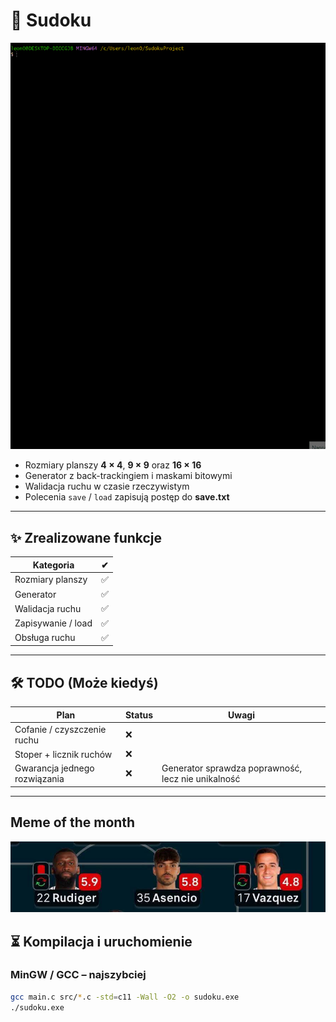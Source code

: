 # 🧩 Sudoku

![Podgląd gry](assets/AnimationSudoku.gif) 


* Rozmiary planszy **4 × 4**, **9 × 9** oraz **16 × 16**  
* Generator z back-trackingiem i maskami bitowymi  
* Walidacja ruchu w czasie rzeczywistym  
* Polecenia `save` / `load` zapisują postęp do **save.txt**

---

## ✨ Zrealizowane funkcje

| Kategoria          | ✔ |
|--------------------|--- |
| Rozmiary planszy   | ✅ |
| Generator          | ✅ | 
| Walidacja ruchu    | ✅ | 
| Zapisywanie / load | ✅ | 
| Obsługa ruchu      | ✅ | 

---

## 🛠️ TODO (Może kiedyś)

| Plan                             | Status | Uwagi                                               |
|----------------------------------|--------|-----------------------------------------------------|
| Cofanie / czyszczenie ruchu      | ❌     |                                                     |
| Stoper + licznik ruchów          | ❌     |                                                     |
| Gwarancja jednego rozwiązania    | ❌     | Generator sprawdza poprawność, lecz nie unikalność  |

---

## Meme of the month
![Meme](assets/Meme.jpg)

## ⏳ Kompilacja i uruchomienie
### MinGW / GCC – najszybciej

```bash
gcc main.c src/*.c -std=c11 -Wall -O2 -o sudoku.exe
./sudoku.exe

